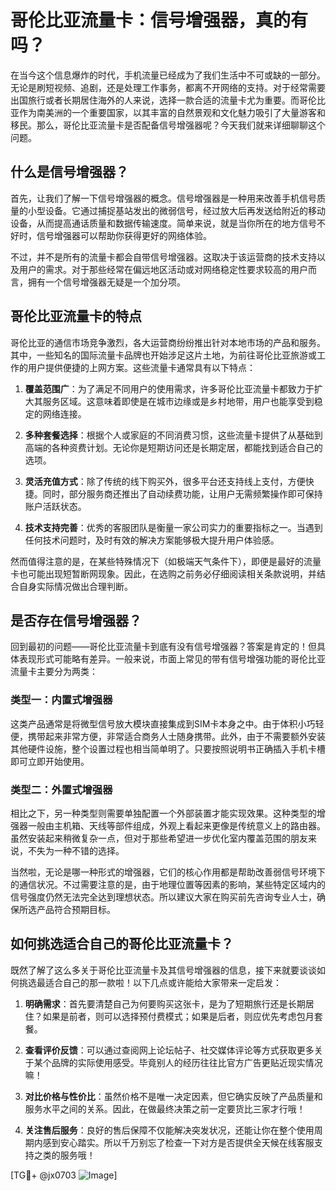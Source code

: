 # 哥伦比亚流量卡：信号增强器，真的有吗？

在当今这个信息爆炸的时代，手机流量已经成为了我们生活中不可或缺的一部分。无论是刷短视频、追剧，还是处理工作事务，都离不开网络的支持。对于经常需要出国旅行或者长期居住海外的人来说，选择一款合适的流量卡尤为重要。而哥伦比亚作为南美洲的一个重要国家，以其丰富的自然景观和文化魅力吸引了大量游客和移民。那么，哥伦比亚流量卡是否配备信号增强器呢？今天我们就来详细聊聊这个问题。

## 什么是信号增强器？

首先，让我们了解一下信号增强器的概念。信号增强器是一种用来改善手机信号质量的小型设备。它通过捕捉基站发出的微弱信号，经过放大后再发送给附近的移动设备，从而提高通话质量和数据传输速度。简单来说，就是当你所在的地方信号不好时，信号增强器可以帮助你获得更好的网络体验。

不过，并不是所有的流量卡都会自带信号增强器。这取决于该运营商的技术支持以及用户的需求。对于那些经常在偏远地区活动或对网络稳定性要求较高的用户而言，拥有一个信号增强器无疑是一个加分项。

## 哥伦比亚流量卡的特点

哥伦比亚的通信市场竞争激烈，各大运营商纷纷推出针对本地市场的产品和服务。其中，一些知名的国际流量卡品牌也开始涉足这片土地，为前往哥伦比亚旅游或工作的用户提供便捷的上网方案。这些流量卡通常具有以下特点：

1. **覆盖范围广**：为了满足不同用户的使用需求，许多哥伦比亚流量卡都致力于扩大其服务区域。这意味着即使是在城市边缘或是乡村地带，用户也能享受到稳定的网络连接。
   
2. **多种套餐选择**：根据个人或家庭的不同消费习惯，这些流量卡提供了从基础到高端的各种资费计划。无论你是短期访问还是长期定居，都能找到适合自己的选项。

3. **灵活充值方式**：除了传统的线下购买外，很多平台还支持线上支付，方便快捷。同时，部分服务商还推出了自动续费功能，让用户无需频繁操作即可保持账户活跃状态。

4. **技术支持完善**：优秀的客服团队是衡量一家公司实力的重要指标之一。当遇到任何技术问题时，及时有效的解决方案能够极大提升用户体验感。

然而值得注意的是，在某些特殊情况下（如极端天气条件下），即便是最好的流量卡也可能出现短暂断网现象。因此，在选购之前务必仔细阅读相关条款说明，并结合自身实际情况做出合理判断。

## 是否存在信号增强器？

回到最初的问题——哥伦比亚流量卡到底有没有信号增强器？答案是肯定的！但具体表现形式可能略有差异。一般来说，市面上常见的带有信号增强功能的哥伦比亚流量卡主要分为两类：

### 类型一：内置式增强器

这类产品通常是将微型信号放大模块直接集成到SIM卡本身之中。由于体积小巧轻便，携带起来非常方便，非常适合商务人士随身携带。此外，由于不需要额外安装其他硬件设施，整个设置过程也相当简单明了。只要按照说明书正确插入手机卡槽即可立即开始使用。

### 类型二：外置式增强器

相比之下，另一种类型则需要单独配置一个外部装置才能实现效果。这种类型的增强器一般由主机箱、天线等部件组成，外观上看起来更像是传统意义上的路由器。虽然安装起来稍微复杂一点，但对于那些希望进一步优化室内覆盖范围的朋友来说，不失为一种不错的选择。

当然啦，无论是哪一种形式的增强器，它们的核心作用都是帮助改善弱信号环境下的通信状况。不过需要注意的是，由于地理位置等因素的影响，某些特定区域内的信号强度仍然无法完全达到理想状态。所以建议大家在购买前先咨询专业人士，确保所选产品符合预期目标。

## 如何挑选适合自己的哥伦比亚流量卡？

既然了解了这么多关于哥伦比亚流量卡及其信号增强器的信息，接下来就要谈谈如何挑选最适合自己的那一款啦！以下几点或许能给大家带来一定启发：

1. **明确需求**：首先要清楚自己为何要购买这张卡，是为了短期旅行还是长期居住？如果是前者，则可以选择预付费模式；如果是后者，则应优先考虑包月套餐。

2. **查看评价反馈**：可以通过查阅网上论坛帖子、社交媒体评论等方式获取更多关于某个品牌的实际使用感受。毕竟别人的经历往往比官方广告更贴近现实情况嘛！

3. **对比价格与性价比**：虽然价格不是唯一决定因素，但它确实反映了产品质量和服务水平之间的关系。因此，在做最终决策之前一定要货比三家才行哦！

4. **关注售后服务**：良好的售后保障不仅能解决突发状况，还能让你在整个使用周期内感到安心踏实。所以千万别忘了检查一下对方是否提供全天候在线客服支持之类的服务哦！

[TG💪+ @jx0703 ![Image](https://github.com/user-attachments/assets/dbca1d08-cadb-493c-b0ec-ad6f7a83f270)]